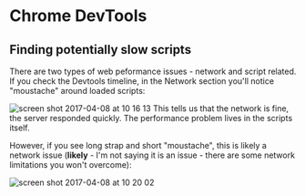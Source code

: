 # Chrome DevTools

## Finding potentially slow scripts
There are two types of web peformance issues - network and script related.
If you check the Devtools timeline, in the Network section you'll notice "moustache" around loaded scripts:

![screen shot 2017-04-08 at 10 16 13](https://cloud.githubusercontent.com/assets/6684554/24827093/7eebd77e-1c44-11e7-917c-ef044ee3c7e9.png)
This tells us that the network is fine, the server responded quickly. The performance problem lives in the scripts itself.

However, if you see long strap and short "moustache", this is likely a network issue 
(**likely** - I'm not saying it is an issue - there are some network limitations you won't overcome):

![screen shot 2017-04-08 at 10 20 02](https://cloud.githubusercontent.com/assets/6684554/24827111/08a125c8-1c45-11e7-8c5f-cb7aca581562.png)
